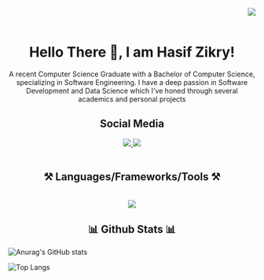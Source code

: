 <img align="right" src="https://api.visitorbadge.io/api/visitors?path=https%3A%2F%2Fgithub.com%2Fsiefzieq%2Fsiefzieq%2Fedit%2Fmain%2FREADME.md&label=Visitors&countColor=%23d9e3f0)"/><br /><br />

<div align='center'>
   <h1>Hello There 👋, I am Hasif Zikry! </h1>
</div>

<div align="center">
   <p>A recent Computer Science Graduate with a Bachelor of Computer Science, specializing in Software Engineering. I have a deep passion in Software Development and Data Science which I've honed through several academics and personal projects</p>
</div>

<div align="center">
   <h2>Social Media</h2>
   <a href="mailto:muhdhasifzikry02@gmail.com">
      <img src="https://img.shields.io/badge/Gmail-333333?style=for-the-badge&logo=gmail&color=ffffff" />
   </a>
   <a href="https://www.linkedin.com/in/muhammad-hasif-zikry-mohd-ridzwan/">
      <img src="https://img.shields.io/badge/LinkedIn-0077B5?style=for-the-badge&logo=linkedin&color=0077b5" />
   </a>
</div>
<br />
<h2 align="center">⚒️ Languages/Frameworks/Tools ⚒️ </h2>
<br />
<div align="center">
   <a href="https://skillicons.dev">
      <img src="https://skillicons.dev/icons?i=github,git,html,css,react,netlify,php,phpstorm,py,js,bootstrap,figma,firebase,mysql,java,laravel,cpp,c,cs,dotnet,vscode,tensorflow,anaconda,npm&perline=8" />
   </a>
</div>

<h2 align="center">📊 Github Stats 📊</h2>

![Anurag's GitHub stats](https://github-readme-stats.vercel.app/api?username=siefzieq&show_icons=true&theme=dracula)

![Top Langs](https://github-readme-stats.vercel.app/api/top-langs/?username=siefzieq&layout=compact)



